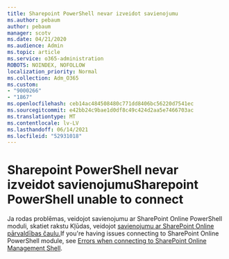 ```yaml
---
title: Sharepoint PowerShell nevar izveidot savienojumu
ms.author: pebaum
author: pebaum
manager: scotv
ms.date: 04/21/2020
ms.audience: Admin
ms.topic: article
ms.service: o365-administration
ROBOTS: NOINDEX, NOFOLLOW
localization_priority: Normal
ms.collection: Adm_O365
ms.custom:
- "9000266"
- "1867"
ms.openlocfilehash: ceb14ac484508480c771dd8406bc56220d7541ec
ms.sourcegitcommit: e42bb24c9bae1d0df8c49c424d2aa5e7466703ac
ms.translationtype: MT
ms.contentlocale: lv-LV
ms.lasthandoff: 06/14/2021
ms.locfileid: "52931018"
---
```

# <a name="sharepoint-powershell-unable-to-connect"></a><span data-ttu-id="9ff51-102">Sharepoint PowerShell nevar izveidot savienojumu</span><span class="sxs-lookup"><span data-stu-id="9ff51-102">Sharepoint PowerShell unable to connect</span></span>

<span data-ttu-id="9ff51-103">Ja rodas problēmas, veidojot savienojumu ar SharePoint Online PowerShell moduli, skatiet rakstu Kļūdas, veidojot [savienojumu ar SharePoint Online pārvaldības čaulu.](/sharepoint/troubleshoot/administration/errors-connecting-to-management-shell)</span><span class="sxs-lookup"><span data-stu-id="9ff51-103">If you're having issues connecting to SharePoint Online PowerShell module, see [Errors when connecting to SharePoint Online Management Shell](/sharepoint/troubleshoot/administration/errors-connecting-to-management-shell).</span></span>
